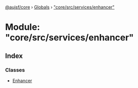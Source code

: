 [@aujsf/core](../README.md) › [Globals](../globals.md) › ["core/src/services/enhancer"](_core_src_services_enhancer_.md)

# Module: "core/src/services/enhancer"

## Index

### Classes

* [Enhancer](../classes/_core_src_services_enhancer_.enhancer.md)
